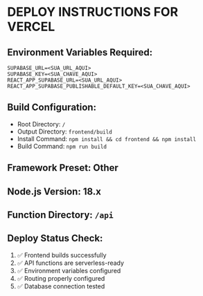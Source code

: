 # DEPLOY INSTRUCTIONS FOR VERCEL

## Environment Variables Required:
```
SUPABASE_URL=<SUA_URL_AQUI>
SUPABASE_KEY=<SUA_CHAVE_AQUI>
REACT_APP_SUPABASE_URL=<SUA_URL_AQUI>
REACT_APP_SUPABASE_PUBLISHABLE_DEFAULT_KEY=<SUA_CHAVE_AQUI>
```

## Build Configuration:
- Root Directory: `/`
- Output Directory: `frontend/build`
- Install Command: `npm install && cd frontend && npm install`
- Build Command: `npm run build`

## Framework Preset: Other

## Node.js Version: 18.x

## Function Directory: `/api`

## Deploy Status Check:
1. ✅ Frontend builds successfully
2. ✅ API functions are serverless-ready
3. ✅ Environment variables configured
4. ✅ Routing properly configured
5. ✅ Database connection tested
